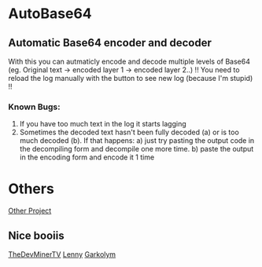 # AutoBase64
## Automatic Base64 encoder and decoder
With this you can autmaticly encode and decode multiple levels of Base64 (eg. Original text -> encoded layer 1 -> encoded layer 2..)
!! You need to reload the log manually with the button to see new log (because I'm stupid) !!

### Known Bugs:
1. If you have too much text in the log it starts lagging
2. Sometimes the decoded text hasn't been fully decoded (a) or is too much decoded (b). If that happens:
  a) just try pasting the output code in the decompiling form and decompile one more time.
  b) paste the output in the encoding form and encode it 1 time

# Others

[Other Project](https://galaxycrow.net/manga-ai/)

## Nice booiis
[TheDevMinerTV](https://github.com/TheDevMinerTV)
[Lenny](https://github.com/lennybakkalian)
[Garkolym](https://github.com/DavAlbert)
